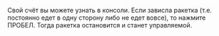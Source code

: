 Свой счёт вы можете узнать в консоли.
Если зависла ракетка (т.е. постоянно едет в одну сторону либо не едет вовсе), то нажмите ПРОБЕЛ. Тогда ракетка остановится и станет управляемой.
